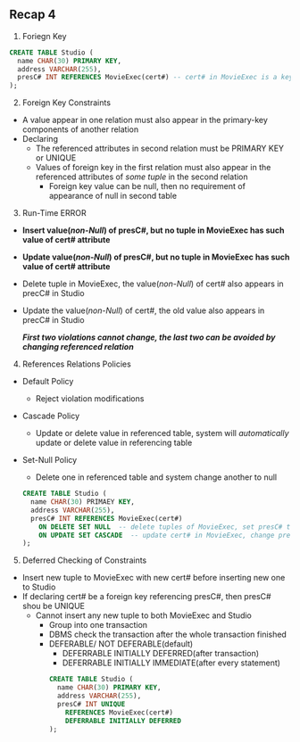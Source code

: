 ## Recap 4

1. Foriegn Key
  ```sql
  CREATE TABLE Studio (
    name CHAR(30) PRIMARY KEY,
    address VARCHAR(255),
    presC# INT REFERENCES MovieExec(cert#) -- cert# in MovieExec is a key, value of cert# and presC# must be same
  );
  ```

2. Foreign Key Constraints
  - A value appear in one relation must also appear in the primary-key components of another relation
  - Declaring
    * The referenced attributes in second relation must be PRIMARY KEY or UNIQUE
    * Values of foreign key in the first relation must also appear in the referenced attributes of _some tuple_ in the second relation
      * Foreign key value can be null, then no requirement of appearance of null in second table

3. Run-Time ERROR
  - **Insert value(_non-Null_) of presC#, but no tuple in MovieExec has such value of cert# attribute**
  - **Update value(_non-Null_) of presC#, but no tuple in MovieExec has such value of cert# attribute**
  - Delete tuple in MovieExec, the value(_non-Null_) of cert# also appears in precC# in Studio
  - Update the value(_non-Null_) of cert#, the old value also appears in precC# in Studio
  
    ***First two violations cannot change, the last two can be avoided by changing referenced relation***

4. References Relations Policies
  - Default Policy
    * Reject violation modifications
    
  - Cascade Policy
    * Update or delete value in referenced table, system will _automatically_ update or delete value in referencing table
    
  - Set-Null Policy
    * Delete one in referenced table and system change another to null
  
    ```sql
    CREATE TABLE Studio (
      name CHAR(30) PRIMAEY KEY,
      address VARCHAR(255),
      presC# INT REFERENCES MovieExec(cert#)
        ON DELETE SET NULL  -- delete tuples of MovieExec, set presC# to null
        ON UPDATE SET CASCADE  -- update cert# in MovieExec, change presC# in Studio
    );
    ```

5. Deferred Checking of Constraints
  - Insert new tuple to MovieExec with new cert# before inserting new one to Studio
  - If declaring cert# be a foreign key referencing presC#, then presC# shou be UNIQUE
    - Cannot insert any new tuple to both MovieExec and Studio
      * Group into one transaction
      * DBMS check the transaction after the whole transaction finished
      * DEFERABLE/ NOT DEFERABLE(default)
        - DEFERRABLE INITIALLY DEFERRED(after transaction)
        - DEFERRABLE INITIALLY IMMEDIATE(after every statement)
        ```sql
        CREATE TABLE Studio (
          name CHAR(30) PRIMARY KEY,
          address VARCHAR(255),
          presC# INT UNIQUE
            REFERENCES MovieExec(cert#)
            DEFERRABLE INITIALLY DEFERRED
        );
        ```
    
